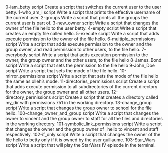 0-iam_betty script Create a script that switches the current user to the user betty.
1-who_am_i script Write a script that prints the effective username of the current user.
2-groups Write a script that prints all the groups the current user is part of.
3-new_owner script Write a script that changes the owner of the file hello to the user betty.
4-empty script Write a script that creates an empty file called hello.
5-execute script Write a script that adds execute permission to the owner of the file hello.
6-multiple_permissions script Write a script that adds execute permission to the owner and the group owner, and read permission to other users, to the file hello.
7-everybody script Write a script that adds execution permission to the owner, the group owner and the other users, to the file hello
8-James_Bond script Write a script that sets the permission to the file hello 
9-John_Doe script Write a script that sets the mode of the file hello.
10-mirror_permissions script Write a script that sets the mode of the file hello the same as olleh’s mode.
11-directories_permissions script Create a script that adds execute permission to all subdirectories of the current directory for the owner, the group owner and all other users.
12-directory_permissions script Create a script that creates a directory called my_dir with permissions 751 in the working directory.
13-change_group script Write a script that changes the group owner to school for the file hello.
100-change_owner_and_group script Write a script that changes the owner to vincent and the group owner to staff for all the files and directories in the working directory.
101-symbolic_link_permissions script Write a script that changes the owner and the group owner of _hello to vincent and staff respectively.
102-if_only script Write a script that changes the owner of the file hello to betty only if it is owned by the user guillaume.
103-Star_Wars script Write a script that will play the StarWars IV episode in the terminal.
